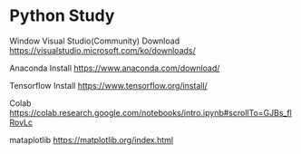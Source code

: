 # Python Study


Window Visual Studio(Community) Download https://visualstudio.microsoft.com/ko/downloads/

Anaconda Install https://www.anaconda.com/download/

Tensorflow Install https://www.tensorflow.org/install/

Colab  https://colab.research.google.com/notebooks/intro.ipynb#scrollTo=GJBs_flRovLc

mataplotlib https://matplotlib.org/index.html
